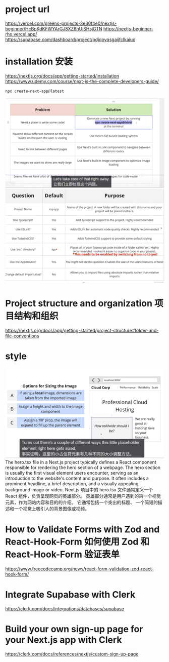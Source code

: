 # project url
https://vercel.com/greens-projects-3e30f4e0/nextjs-beginner/HcBpKdKFWYArGJ8XZ8hUiSHsjGTN
https://nextjs-beginner-rho.vercel.app/
https://supabase.com/dashboard/project/pdjqoyqsgaijfclkaiux


# installation 安装
https://nextjs.org/docs/app/getting-started/installation  
https://www.udemy.com/course/next-js-the-complete-developers-guide/  

```bash
npx create-next-app@latest
```
![1.png](docs%2F1.png)
![2.png](docs%2F2.png)

# Project structure and organization 项目结构和组织
https://nextjs.org/docs/app/getting-started/project-structure#folder-and-file-conventions  

# style
![3.png](docs%2F3.png)
The hero.tsx file in a Next.js project typically defines a React component responsible 
for rendering the hero section of a webpage. The hero section is usually the first visual 
element users encounter, serving as an introduction to the website's content and purpose. 
It often includes a prominent headline, a brief description, and a visually appealing 
background image or video.
Next.js 项目中的 hero.tsx 文件通常定义一个 React 组件，负责呈现网页的英雄部分。 
英雄部分通常是用户遇到的第一个视觉元素，作为网站内容和目的的介绍。 它通常包括一个突出的标题、
一个简短的描述和一个视觉上吸引人的背景图像或视频。

# How to Validate Forms with Zod and React-Hook-Form 如何使用 Zod 和 React-Hook-Form 验证表单
https://www.freecodecamp.org/news/react-form-validation-zod-react-hook-form/  

# Integrate Supabase with Clerk
https://clerk.com/docs/integrations/databases/supabase  

# Build your own sign-up page for your Next.js app with Clerk 
https://clerk.com/docs/references/nextjs/custom-sign-up-page 


